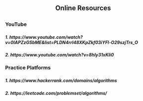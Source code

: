 <h2 align="center"> Online Resources<h2>
<h3> YouTube<h3>
<h5>1. https://www.youtube.com/watch?v=0IAPZzGSbME&list=PLDN4rrl48XKpZkf03iYFl-O29szjTrs_O<h5>
<h5>2. https://www.youtube.com/watch?v=8hly31xKli0<h5>
  
  <h3>Practice Platforms<h3>
  <h5>1. https://www.hackerrank.com/domains/algorithms<h5>
  <h5>2. https://leetcode.com/problemset/algorithms/<h5>
    
  

